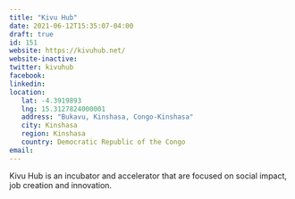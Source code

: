 ```yaml
---
title: "Kivu Hub"
date: 2021-06-12T15:35:07-04:00
draft: true
id: 151
website: https://kivuhub.net/
website-inactive: 
twitter: kivuhub
facebook: 
linkedin: 
location: 
   lat: -4.3919893
   lng: 15.3127824000001
   address: "Bukavu, Kinshasa, Congo-Kinshasa"
   city: Kinshasa
   region: Kinshasa
   country: Democratic Republic of the Congo
email: 
---
```

Kivu Hub is an incubator and accelerator that are focused on social impact, job creation and innovation. 
